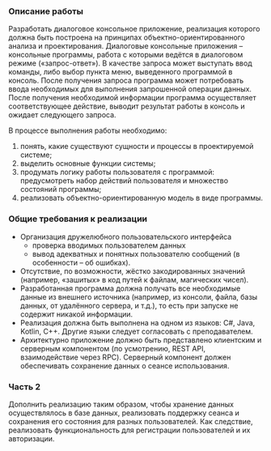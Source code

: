 ### Описание работы

Разработать диалоговое консольное приложение, реализация которого должна быть построена на принципах
объектно-ориентированного анализа и проектирования. Диалоговые консольные приложения – консольные
программы, работа с которыми ведётся в диалоговом режиме («запрос-ответ»). В качестве запроса может
выступать ввод команды, либо выбор пункта меню, выведенного программой в консоль. После получения
запроса программа может потребовать ввода необходимых для выполнения запрошенной операции данных.
После получения необходимой информации программа осуществляет соответствующее действие, выводит
результат работы в консоль и ожидает следующего запроса.

В процессе выполнения работы необходимо:
1. понять, какие существуют сущности и процессы в проектируемой системе;
2. выделить основные функции системы;
3. продумать логику работы пользователя с программой: предусмотреть набор действий пользователя и
   множество состояний программы;
4. реализовать объектно-ориентированную модель в виде программы.
   
### Общие требования к реализации

   * Организация дружелюбного пользовательского интерфейса
     * проверка вводимых пользователем данных
     * вывод адекватных и понятных пользователю сообщений (в особенности – об ошибках).
   * Отсутствие, по возможности, жёстко закодированных значений (например, «зашитых» в код путей к
     файлам, магических чисел).
   * Разработанная программа должна получать все необходимые данные из внешнего источника
     (например, из консоли, файла, базы данных, от удалённого сервера, и т.д.), то есть при запуске не
     содержит никакой информации.
   * Реализация должна быть выполнена на одном из языков: C#, Java, Kotlin, C++. Другие языки следует
     согласовать с преподавателем.
   * Архитектурно приложение должно быть представлено клиентским и серверным компонентом (по
     усмотрению, REST API, взаимодействие через RPC). Серверный компонент должен обеспечивать
     сохранение данных о сеансе использования.
   
### Часть 2

   Дополнить реализацию таким образом, чтобы хранение данных осуществлялось в базе данных, реализовать
   поддержку сеанса и сохранения его состояния для разных пользователей. Как следствие, реализовать
   функциональность для регистрации пользователей и их авторизации.